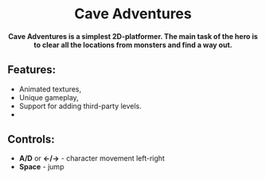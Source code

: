 <h1 align="center">Cave Adventures</h1>
<h4 align="center">Cave Adventures is a simplest 2D-platformer. The main task of the hero is to clear all the locations from monsters and find a way out.</h4>

## Features:
- Animated textures,
- Unique gameplay,
- Support for adding third-party levels.
- 
## Controls:
- **A/D** or **←/→** - character movement left-right
- **Space** - jump
